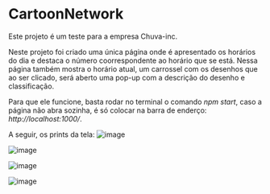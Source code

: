 # CartoonNetwork

Este projeto é um teste para a empresa Chuva-inc.

Neste projeto foi criado uma única página onde é apresentado os horários do dia e destaca o número coorrespondente
ao horário que se está.
Nessa página também mostra o horário atual, um carrossel com os desenhos que ao ser clicado, será aberto uma pop-up
com a descrição do desenho e classificação.

Para que ele funcione, basta rodar no terminal o comando _npm start_, caso a página não abra sozinha, é só colocar
na barra de enderço: _http://localhost:1000/_.

A seguir, os prints da tela:
![image](https://user-images.githubusercontent.com/27221362/74770364-d9a98d00-526a-11ea-9e4e-57b3d007f16b.png)

![image](https://user-images.githubusercontent.com/27221362/74770393-ea5a0300-526a-11ea-9431-18a0dd46bcbc.png)

![image](https://user-images.githubusercontent.com/27221362/74770412-f2b23e00-526a-11ea-889e-ae9512bf3f87.png)

![image](https://user-images.githubusercontent.com/27221362/74770437-0362b400-526b-11ea-9cc9-55e4d47559a1.png)

